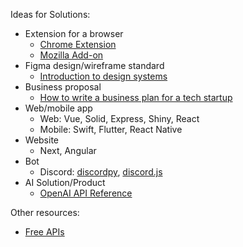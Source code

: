 Ideas for Solutions:
- Extension for a browser
  - [Chrome Extension](https://developer.chrome.com/docs/extensions/get-started)
  - [Mozilla Add-on](https://developer.mozilla.org/en-US/docs/Mozilla/Add-ons/WebExtensions/Your_first_WebExtension)
- Figma design/wireframe standard
  - [Introduction to design systems](https://help.figma.com/hc/en-us/sections/14548397990423-Course-Introduction-to-design-systems)
- Business proposal
  - [How to write a business plan for a tech startup](https://www.insureon.com/blog/how-to-write-a-business-plan-for-tech-startup)
- Web/mobile app
  - Web: Vue, Solid, Express, Shiny, React
  - Mobile: Swift, Flutter, React Native
- Website
  - Next, Angular
- Bot
  - Discord: [discordpy](https://discordpy.readthedocs.io/en/stable/api.html), [discord.js](https://discord.js.org/)
- AI Solution/Product
  - [OpenAI API Reference](https://platform.openai.com/docs/api-reference/introduction)

Other resources:
- [Free APIs](https://github.com/public-apis/public-apis)
